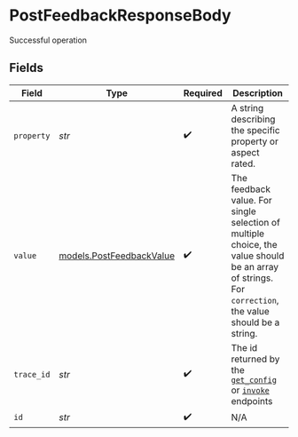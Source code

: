 # PostFeedbackResponseBody

Successful operation


## Fields

| Field                                                                                                                                                 | Type                                                                                                                                                  | Required                                                                                                                                              | Description                                                                                                                                           |
| ----------------------------------------------------------------------------------------------------------------------------------------------------- | ----------------------------------------------------------------------------------------------------------------------------------------------------- | ----------------------------------------------------------------------------------------------------------------------------------------------------- | ----------------------------------------------------------------------------------------------------------------------------------------------------- |
| `property`                                                                                                                                            | *str*                                                                                                                                                 | :heavy_check_mark:                                                                                                                                    | A string describing the specific property or aspect rated.                                                                                            |
| `value`                                                                                                                                               | [models.PostFeedbackValue](../models/postfeedbackvalue.md)                                                                                            | :heavy_check_mark:                                                                                                                                    | The feedback value. For single selection of multiple choice, the value should be an array of strings. For `correction`, the value should be a string. |
| `trace_id`                                                                                                                                            | *str*                                                                                                                                                 | :heavy_check_mark:                                                                                                                                    | The id returned by the [`get_config`]() or [`invoke`](https://docs.orq.ai/reference/post_deployments-invoke-1) endpoints                              |
| `id`                                                                                                                                                  | *str*                                                                                                                                                 | :heavy_check_mark:                                                                                                                                    | N/A                                                                                                                                                   |